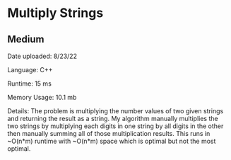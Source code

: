 
# Multiply Strings

## Medium

Date uploaded: 8/23/22

Language: C++

Runtime: 15 ms

Memory Usage: 10.1 mb

Details: The problem is multiplying the number values of two given strings and returning the result as a string. My algorithm manually multiplies the two strings by multiplying each digits in one string by all digits in the other then manually summing all of those multiplication results. This runs in ~O(n\*m) runtime with ~O(n\*m) space which is optimal but not the most optimal.

